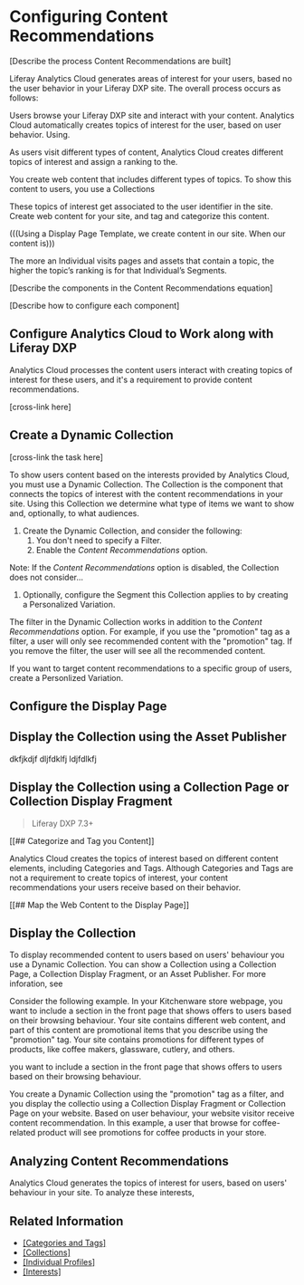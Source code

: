 # Configuring Content Recommendations

[Describe the process Content Recommendations are built]

Liferay Analytics Cloud generates areas of interest for your users, based no the user behavior in your Liferay DXP site. The overall process occurs as follows:


Users browse your Liferay DXP site and interact with your content. 
Analytics Cloud automatically creates topics of interest for the user, based on user behavior.
Using.

As users visit different types of content, Analytics Cloud creates different topics of interest and assign a ranking to the. 

You create web content that includes different types of topics. To show this content to users, you use a Collections

These topics of interest get associated to the user identifier in the site.
Create web content for your site, and tag and categorize this content.

(((Using a Display Page Template, we create content in our site.
When our content is)))

The more an Individual visits pages and assets that contain a topic, the higher the topic’s ranking is for that Individual’s Segments.

[Describe the components in the Content Recommendations equation]



[Describe how to configure each component]

## Configure Analytics Cloud to Work along with Liferay DXP

Analytics Cloud processes the content users interact with creating topics of interest for these users, and it's a requirement to provide content recommendations.

[cross-link here]

## Create a Dynamic Collection

[cross-link the task here]

To show users content based on the interests provided by Analytics Cloud, you must use a Dynamic Collection. The  Collection is the component that connects the topics of interest with the content recommendations in your site. Using this Collection we determine what type of items we want to show and, optionally, to what audiences.

1. Create the Dynamic Collection, and consider the following:
    1. You don't need to specify a Filter.
    1. Enable the *Content Recommendations* option. 

Note: If the *Content Recommendations* option is disabled, the Collection does not consider...    

1. Optionally, configure the Segment this Collection applies to by creating a Personalized Variation.

The filter in the Dynamic Collection works in addition to the *Content Recommendations* option. For example, if you use the "promotion" tag as a filter, a user will only see recommended content with the "promotion" tag. If you remove the filter, the user will see all the recommended content.

If you want to target content recommendations to a specific group of users, create a Personlized Variation.

## Configure the Display Page

## Display the Collection using the Asset Publisher

dkfjkdjf
dljfdklfj
ldjfdlkfj

## Display the Collection using a Collection Page or Collection Display Fragment

> Liferay DXP 7.3+

[[## Categorize and Tag you Content]]

Analytics Cloud creates the topics of interest based on different content elements, including Categories and Tags. Although Categories and Tags are not a requirement to create topics of interest, your content recommendations your users receive based on their behavior.

[[## Map the Web Content to the Display Page]]

## Display the Collection

To display recommended content to users based on users' behaviour you use a Dynamic Collection. You can show a Collection using a Collection Page, a Collection Display Fragment, or an Asset Publisher. For more inforation, see


Consider the following example. In your Kitchenware store webpage, you want to include a section in the front page that shows offers to users based on their browsing behaviour. Your site contains different web content, and part of this content are promotional items that you describe using the "promotion" tag. Your site contains promotions for different types of products, like coffee makers, glassware, cutlery, and others. 

you want to include a section in the front page that shows offers to users based on their browsing behaviour.

You create a Dynamic Collection using the "promotion" tag as a filter, and you display the collectio using a Collection Display Fragment or Collection Page on your website. Based on user behaviour, your website visitor receive content recommendation. In this example, a user that browse for coffee-related product will see promotions for coffee products in your store.

## Analyzing Content Recommendations

Analytics Cloud generates the topics of interest for users, based on users' behaviour in your site. To analyze these interests, 

## Related Information

- [[Categories and Tags]]()
- [[Collections]]()
- [[Individual Profiles]](https://learn.liferay.com/analytics-cloud/latest/en/individuals-and-segments/individual-profiles/individual-profiles.html)
- [[Interests]](https://learn.liferay.com/analytics-cloud/latest/en/individuals-and-segments/interests.html)